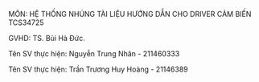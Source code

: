 MÔN: HỆ THỐNG NHÚNG
TÀI LIỆU HƯỚNG DẪN CHO DRIVER CẢM BIẾN TCS34725


GVHD:	TS. Bùi Hà Đức.

Tên SV thực hiện: Nguyễn Trung Nhân - 211460333

Tên SV thực hiện: Trần Trương Huy Hoàng - 21146389

